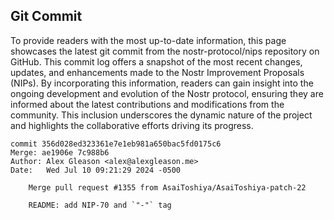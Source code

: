 ## Git Commit
To provide readers with the most up-to-date information, this page showcases the latest git commit from the nostr-protocol/nips repository on GitHub. This commit log offers a snapshot of the most recent changes, updates, and enhancements made to the Nostr Improvement Proposals (NIPs). By incorporating this information, readers can gain insight into the ongoing development and evolution of the Nostr protocol, ensuring they are informed about the latest contributions and modifications from the community. This inclusion underscores the dynamic nature of the project and highlights the collaborative efforts driving its progress.

```shell
commit 356d028ed323361e7e1eb981a650bac5fd0175c6
Merge: ae1906e 7c988b6
Author: Alex Gleason <alex@alexgleason.me>
Date:   Wed Jul 10 09:21:29 2024 -0500

    Merge pull request #1355 from AsaiToshiya/AsaiToshiya-patch-22
    
    README: add NIP-70 and `"-"` tag
```
